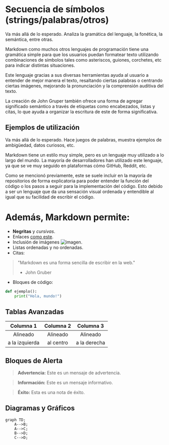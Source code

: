 # Secuencia de símbolos (strings/palabras/otros)

Va más allá de lo esperado. Analiza la gramática del lenguaje, la fonética, la semántica, entre otras.

Markdown como muchos otros lenguajes de programación tiene una gramática simple para que los usuarios puedan formatear texto utilizando combinaciones de símbolos tales como asteriscos, guiones, corchetes, etc para indicar distintas situaciones. 

Este lenguaje gracias a sus diversas herramientas ayuda al usuario a entender de mejor manera el texto, resaltando ciertas palabras o centrando ciertas imágenes,  mejorando la pronunciación y la comprensión auditiva del texto.

La creación de John Gruper también ofrece una forma de agregar significado semántico a través de etiquetas como encabezados, listas y citas, lo que ayuda a organizar la escritura de este de forma significativa.

## Ejemplos de utilización

Va más allá de lo esperado. Hace juegos de palabras, muestra ejemplos de ambigüedad, datos curiosos, etc.

Markdown tiene un estilo muy simple, pero es un lenguaje muy utilizado a lo largo del mundo. La mayoría de desarrolladores han utilizado este lenguaje, ya que se ve muy seguido en plataformas cómo GitHub, Reddit, etc. 
	
Como se mencionó previamente, este se suele incluir en la mayoría de repositorios de forma explicatoria para poder entender la función del código o los pasos a seguir para la implementación del código. Esto debido a ser un lenguaje que da una sensación visual ordenada y entendible al igual que su facilidad de escribir el código.


# Además, Markdown permite:

- **Negritas** y *cursivas*.
- Enlaces [como este](https://www.ejemplo.com).
- Inclusión de imágenes ![imagen](https://www.ejemplo.com/imagen.png).
- Listas ordenadas y no ordenadas.
- Citas:

> "Markdown es una forma sencilla de escribir en la web."
> - John Gruber

- Bloques de código:

```python
def ejemplo():
    print("Hola, mundo!")
```

## Tablas Avanzadas

| Columna 1      | Columna 2      | Columna 3      |
|:--------------:|:--------------:|:--------------:|
| Alineado       | Alineado       | Alineado       |
| a la izquierda | al centro      | a la derecha   |

## Bloques de Alerta

> **Advertencia:** Este es un mensaje de advertencia.

> **Información:** Este es un mensaje informativo.

> **Éxito:** Esta es una nota de éxito.

## Diagramas y Gráficos

```mermaid
graph TD;
    A-->B;
    A-->C;
    B-->D;
    C-->D;

